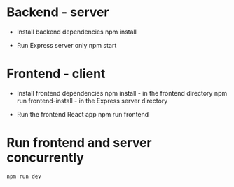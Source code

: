 # Backend - server

- Install backend dependencies
  npm install

- Run Express server only
  npm start

# Frontend - client

- Install frontend dependencies
  npm install - in the frontend directory
  npm run frontend-install - in the Express server directory

- Run the frontend React app
  npm run frontend

# Run frontend and server concurrently

    npm run dev
